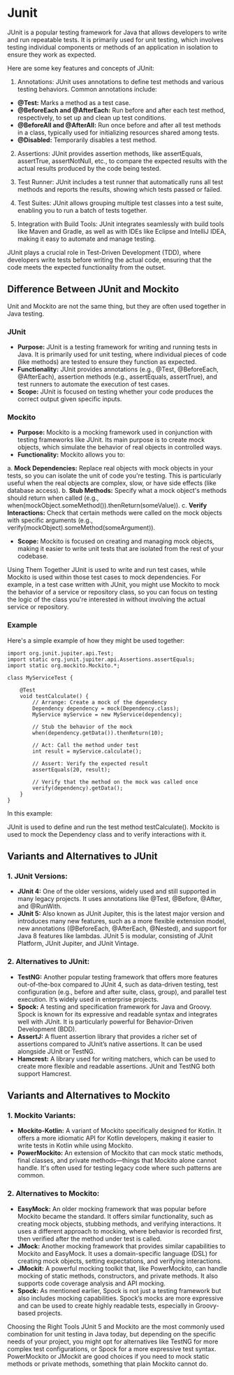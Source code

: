 # Junit

JUnit is a popular testing framework for Java that allows developers to write and run repeatable tests. It is primarily used for unit testing, which involves testing individual components or methods of an application in isolation to ensure they work as expected.

Here are some key features and concepts of JUnit:

1. Annotations: JUnit uses annotations to define test methods and various testing behaviors. Common annotations include:
- **@Test:** Marks a method as a test case.
- **@BeforeEach and @AfterEach:** Run before and after each test method, respectively, to set up and clean up test conditions.
- **@BeforeAll and @AfterAll:** Run once before and after all test methods in a class, typically used for initializing resources shared among tests.
- **@Disabled:** Temporarily disables a test method.

2. Assertions: JUnit provides assertion methods, like assertEquals, assertTrue, assertNotNull, etc., to compare the expected results with the actual results produced by the code being tested.

3. Test Runner: JUnit includes a test runner that automatically runs all test methods and reports the results, showing which tests passed or failed.

4. Test Suites: JUnit allows grouping multiple test classes into a test suite, enabling you to run a batch of tests together.

5. Integration with Build Tools: JUnit integrates seamlessly with build tools like Maven and Gradle, as well as with IDEs like Eclipse and IntelliJ IDEA, making it easy to automate and manage testing.

JUnit plays a crucial role in Test-Driven Development (TDD), where developers write tests before writing the actual code, ensuring that the code meets the expected functionality from the outset.


## Difference Between JUnit and Mockito

Unit and Mockito are not the same thing, but they are often used together in Java testing.

### JUnit
- **Purpose:** JUnit is a testing framework for writing and running tests in Java. It is primarily used for unit testing, where individual pieces of code (like methods) are tested to ensure they function as expected.
- **Functionality:** JUnit provides annotations (e.g., @Test, @BeforeEach, @AfterEach), assertion methods (e.g., assertEquals, assertTrue), and test runners to automate the execution of test cases.
- **Scope:** JUnit is focused on testing whether your code produces the correct output given specific inputs.

### Mockito
- **Purpose:** Mockito is a mocking framework used in conjunction with testing frameworks like JUnit. Its main purpose is to create mock objects, which simulate the behavior of real objects in controlled ways.
- **Functionality:** Mockito allows you to:

a. **Mock Dependencies:** Replace real objects with mock objects in your tests, so you can isolate the unit of code you're testing. This is particularly useful when the real objects are complex, slow, or have side effects (like database access).
b. **Stub Methods:** Specify what a mock object's methods should return when called (e.g., when(mockObject.someMethod()).thenReturn(someValue)).
c. **Verify Interactions:** Check that certain methods were called on the mock objects with specific arguments (e.g., verify(mockObject).someMethod(someArgument)).

- **Scope:** Mockito is focused on creating and managing mock objects, making it easier to write unit tests that are isolated from the rest of your codebase.

Using Them Together
JUnit is used to write and run test cases, while Mockito is used within those test cases to mock dependencies.
For example, in a test case written with JUnit, you might use Mockito to mock the behavior of a service or repository class, so you can focus on testing the logic of the class you're interested in without involving the actual service or repository.

### Example
Here's a simple example of how they might be used together:

```
import org.junit.jupiter.api.Test;
import static org.junit.jupiter.api.Assertions.assertEquals;
import static org.mockito.Mockito.*;

class MyServiceTest {

    @Test
    void testCalculate() {
        // Arrange: Create a mock of the dependency
        Dependency dependency = mock(Dependency.class);
        MyService myService = new MyService(dependency);
        
        // Stub the behavior of the mock
        when(dependency.getData()).thenReturn(10);

        // Act: Call the method under test
        int result = myService.calculate();

        // Assert: Verify the expected result
        assertEquals(20, result);

        // Verify that the method on the mock was called once
        verify(dependency).getData();
    }
}

```

In this example:

JUnit is used to define and run the test method testCalculate().
Mockito is used to mock the Dependency class and to verify interactions with it.

## Variants and Alternatives to JUnit

### **1. JUnit Versions:**

- **JUnit 4:** One of the older versions, widely used and still supported in many legacy projects. It uses annotations like @Test, @Before, @After, and @RunWith.
- **JUnit 5:** Also known as JUnit Jupiter, this is the latest major version and introduces many new features, such as a more flexible extension model, new annotations (@BeforeEach, @AfterEach, @Nested), and support for Java 8 features like lambdas. JUnit 5 is modular, consisting of JUnit Platform, JUnit Jupiter, and JUnit Vintage.

### **2. Alternatives to JUnit:**

- **TestNG:** Another popular testing framework that offers more features out-of-the-box compared to JUnit 4, such as data-driven testing, test configuration (e.g., before and after suite, class, group), and parallel test execution. It’s widely used in enterprise projects.
- **Spock:** A testing and specification framework for Java and Groovy. Spock is known for its expressive and readable syntax and integrates well with JUnit. It is particularly powerful for Behavior-Driven Development (BDD).
- **AssertJ:** A fluent assertion library that provides a richer set of assertions compared to JUnit’s native assertions. It can be used alongside JUnit or TestNG.
- **Hamcrest:** A library used for writing matchers, which can be used to create more flexible and readable assertions. JUnit and TestNG both support Hamcrest.

## Variants and Alternatives to Mockito

### **1. Mockito Variants:**

- **Mockito-Kotlin:** A variant of Mockito specifically designed for Kotlin. It offers a more idiomatic API for Kotlin developers, making it easier to write tests in Kotlin while using Mockito.
- **PowerMockito:** An extension of Mockito that can mock static methods, final classes, and private methods—things that Mockito alone cannot handle. It's often used for testing legacy code where such patterns are common.

### **2. Alternatives to Mockito:**

- **EasyMock:** An older mocking framework that was popular before Mockito became the standard. It offers similar functionality, such as creating mock objects, stubbing methods, and verifying interactions. It uses a different approach to mocking, where behavior is recorded first, then verified after the method under test is called.
- **JMock:** Another mocking framework that provides similar capabilities to Mockito and EasyMock. It uses a domain-specific language (DSL) for creating mock objects, setting expectations, and verifying interactions.
- **JMockit:** A powerful mocking toolkit that, like PowerMockito, can handle mocking of static methods, constructors, and private methods. It also supports code coverage analysis and API mocking.
- **Spock:** As mentioned earlier, Spock is not just a testing framework but also includes mocking capabilities. Spock’s mocks are more expressive and can be used to create highly readable tests, especially in Groovy-based projects.

Choosing the Right Tools
JUnit 5 and Mockito are the most commonly used combination for unit testing in Java today, but depending on the specific needs of your project, you might opt for alternatives like TestNG for more complex test configurations, or Spock for a more expressive test syntax.
PowerMockito or JMockit are good choices if you need to mock static methods or private methods, something that plain Mockito cannot do.

